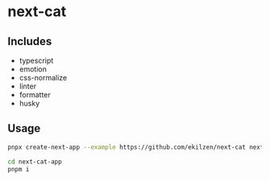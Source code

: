 # next-cat

## Includes

- typescript
- emotion
- css-normalize
- linter
- formatter
- husky

## Usage

```bash
pnpx create-next-app --example https://github.com/ekilzen/next-cat next-cat-app
```

```bash
cd next-cat-app
pnpm i
```
